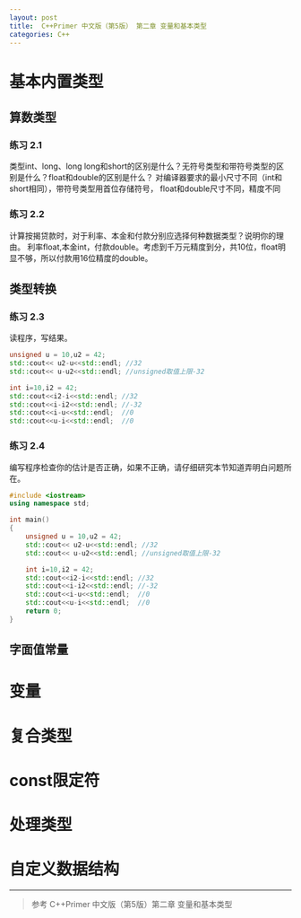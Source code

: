```yaml
---
layout: post
title:  C++Primer 中文版（第5版） 第二章 变量和基本类型
categories: C++
---
```


# 基本内置类型
## 算数类型
### 练习 2.1
类型int、long、long long和short的区别是什么？无符号类型和带符号类型的区别是什么？float和double的区别是什么？
对编译器要求的最小尺寸不同（int和short相同），带符号类型用首位存储符号，
float和double尺寸不同，精度不同
### 练习 2.2
计算按揭贷款时，对于利率、本金和付款分别应选择何种数据类型？说明你的理由。
利率float,本金int，付款double。考虑到千万元精度到分，共10位，float明显不够，所以付款用16位精度的double。
## 类型转换
### 练习 2.3
读程序，写结果。
```c++
unsigned u = 10,u2 = 42;
std::cout<< u2-u<<std::endl; //32
std::cout<< u-u2<<std::endl; //unsigned取值上限-32

int i=10,i2 = 42;
std::cout<<i2-i<<std::endl; //32
std::cout<<i-i2<<std::endl; //-32
std::cout<<i-u<<std::endl;  //0
std::cout<<u-i<<std::endl;  //0
```
### 练习 2.4
编写程序检查你的估计是否正确，如果不正确，请仔细研究本节知道弄明白问题所在。
```c++
#include <iostream>
using namespace std;

int main()
{
    unsigned u = 10,u2 = 42;
    std::cout<< u2-u<<std::endl; //32
    std::cout<< u-u2<<std::endl; //unsigned取值上限-32

    int i=10,i2 = 42;
    std::cout<<i2-i<<std::endl; //32
    std::cout<<i-i2<<std::endl; //-32
    std::cout<<i-u<<std::endl;  //0
    std::cout<<u-i<<std::endl;  //0
    return 0;
}
```

## 字面值常量

# 变量

# 复合类型

# const限定符

# 处理类型

# 自定义数据结构

---
> 参考 C++Primer 中文版（第5版）第二章 变量和基本类型